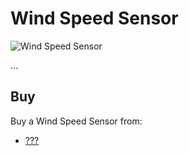 # Wind Speed Sensor

![Wind Speed Sensor](.png)

...

## Buy

Buy a Wind Speed Sensor from:

- [???](#)
